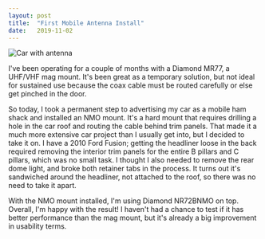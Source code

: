 ```yaml
---
layout: post
title:  "First Mobile Antenna Install"
date:   2019-11-02
---
```

![Car with antenna](https://1.bp.blogspot.com/-ktjumDLH5xY/Xb4XUbpJPeI/AAAAAAABrGg/E1NZcrxeVLULyRqYN7WCXNmlXon5ACNxQCLcBGAsYHQ/s320/IMG_20191102_125337.jpg)

I've been operating for a couple of months with a Diamond MR77, a UHF/VHF mag mount. It's been great
as a temporary solution, but not ideal for sustained use because the coax cable must be routed
carefully or else get pinched in the door.

So today, I took a permanent step to advertising my car as a mobile ham shack and installed an NMO
mount. It's a hard mount that requires drilling a hole in the car roof and routing the cable behind
trim panels. That made it a much more extensive car project than I usually get into, but I decided
to take it on. I have a 2010 Ford Fusion; getting the headliner loose in the back required removing
the interior trim panels for the entire B pillars and C pillars, which was no small task. I thought
I also needed to remove the rear dome light, and broke both retainer tabs in the process. It turns
out it's sandwiched around the headliner, not attached to the roof, so there was no need to take it
apart.

With the NMO mount installed, I'm using Diamond NR72BNMO on top. Overall, I'm happy with the result!
I haven't had a chance to test if it has better performance than the mag mount, but it's already a
big improvement in usability terms.

